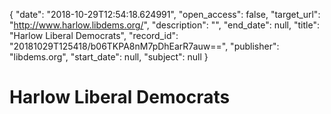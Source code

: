 {
  "date": "2018-10-29T12:54:18.624991", 
  "open_access": false, 
  "target_url": "http://www.harlow.libdems.org/", 
  "description": "", 
  "end_date": null, 
  "title": "Harlow Liberal Democrats", 
  "record_id": "20181029T125418/b06TKPA8nM7pDhEarR7auw==", 
  "publisher": "libdems.org", 
  "start_date": null, 
  "subject": null
}

# Harlow Liberal Democrats

